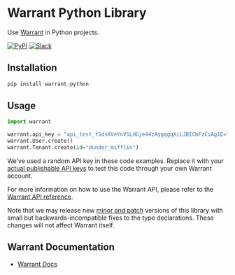 # Warrant Python Library

Use [Warrant](https://warrant.dev/) in Python projects.

[![PyPI](https://img.shields.io/pypi/v/warrant-python)](https://pypi.org/project/warrant-python/)
[![Slack](https://img.shields.io/badge/slack-join-brightgreen)](https://join.slack.com/t/warrantcommunity/shared_invite/zt-12g84updv-5l1pktJf2bI5WIKN4_~f4w)

## Installation

```python
pip install warrant-python
```

## Usage

```python
import warrant

warrant.api_key = "api_test_f5dsKVeYnVSLHGje44zAygqgqXiLJBICbFzCiAg1E="
warrant.User.create()
warrant.Tenant.create(id="dunder_mifflin")
```

We’ve used a random API key in these code examples. Replace it with your
[actual publishable API keys](https://app.warrant.dev) to
test this code through your own Warrant account.

For more information on how to use the Warrant API, please refer to the
[Warrant API reference](https://docs.warrant.dev).

Note that we may release new [minor and patch](https://semver.org/) versions of this library with small but backwards-incompatible fixes to the type declarations. These changes will not affect Warrant itself.

## Warrant Documentation

- [Warrant Docs](https://docs.warrant.dev/)
